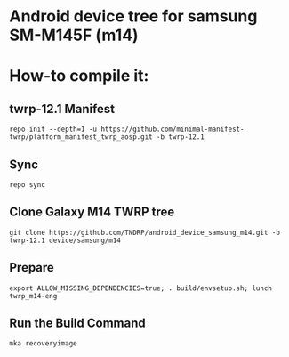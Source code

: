 # Android device tree for samsung SM-M145F (m14)

# How-to compile it:

## twrp-12.1 Manifest
    repo init --depth=1 -u https://github.com/minimal-manifest-twrp/platform_manifest_twrp_aosp.git -b twrp-12.1
## Sync
    repo sync
## Clone Galaxy M14 TWRP tree
    git clone https://github.com/TNDRP/android_device_samsung_m14.git -b twrp-12.1 device/samsung/m14
## Prepare
    export ALLOW_MISSING_DEPENDENCIES=true; . build/envsetup.sh; lunch twrp_m14-eng
## Run the Build Command
    mka recoveryimage

